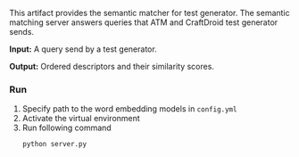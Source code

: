 This artifact provides the semantic matcher for test generator. 
The semantic matching server answers queries that ATM and CraftDroid test generator sends.

**Input:** A query send by a test generator.

**Output:** Ordered descriptors and their similarity scores.

### Run
1. Specify path to the word embedding models in `config.yml`
1. Activate the virtual environment
1. Run following command
    ````
    python server.py
    ````
